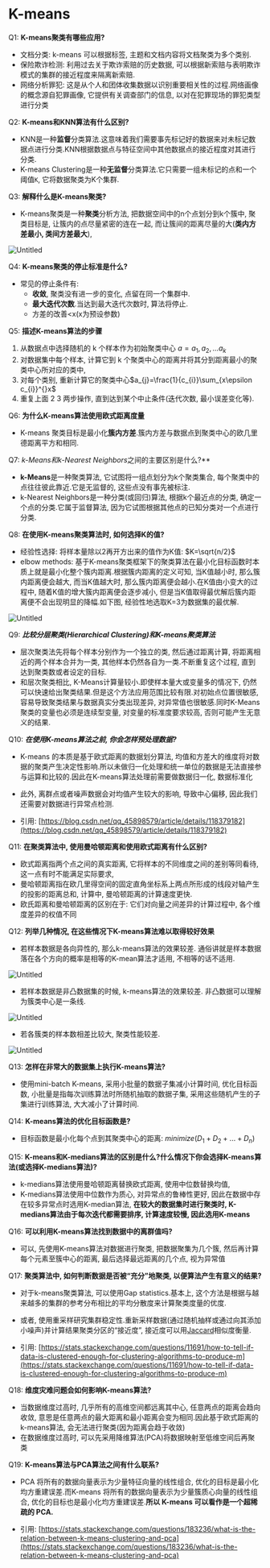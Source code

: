 # K-means

Q1: **K-means聚类有哪些应用?**

- 文档分类:  k-means 可以根据标签, 主题和文档内容将文档聚类为多个类别.
- 保险欺诈检测: 利用过去关于欺诈索赔的历史数据, 可以根据新索赔与表明欺诈模式的集群的接近程度来隔离新索赔.
- 网络分析罪犯: 这是从个人和团体收集数据以识别重要相关性的过程.网络画像的概念源自犯罪画像, 它提供有关调查部门的信息, 以对在犯罪现场的罪犯类型进行分类

Q2: **K-means和KNN算法有什么区别?**

- KNN是一种**监督**分类算法.这意味着我们需要事先标记好的数据来对未标记数据点进行分类.KNN根据数据点与特征空间中其他数据点的接近程度对其进行分类.
- K-means Clustering是一种**无监督**分类算法.它只需要一组未标记的点和一个阈值`K`, 它将数据聚类为K个集群.

Q3: **解释什么是K-means聚类?**

- K-means聚类是一种**聚类**分析方法, 把数据空间中的n个点划分到k个簇中, 聚类目标是, 让簇内的点尽量紧密的连在一起, 而让簇间的距离尽量的大(**类内方差最小, 类间方差最大**), 

![Untitled](K-means/Untitled.png)

Q4: **K-means聚类的停止标准是什么?**

- 常见的停止条件有: 
    - **收敛**, 聚类没有进一步的变化, 点留在同一个集群中.
    - **最大迭代次数**.当达到最大迭代次数时, 算法将停止.
    - 方差的改善<x(x为预设参数)

Q5: **描述K-means算法的步骤**

1. 从数据点中选择随机的 k 个样本作为初始聚类中心 $a=a_{1},a_{2},...a_{k}$
2. 对数据集中每个样本, 计算它到 k 个聚类中心的距离并将其分到距离最小的聚类中心所对应的类中, 
3. 对每个类别, 重新计算它的聚类中心$a_{j}=\frac{1}{c_{i}}\sum_{x\epsilon c_{i}}^{}x$
4. 重复上面 2 3 两步操作, 直到达到某个中止条件(迭代次数, 最小误差变化等).

Q6: **为什么K-means算法使用欧式距离度量**

- K-means 聚类目标是最小化**簇内方差**.簇内方差与数据点到聚类中心的欧几里德距离平方和相同.

Q7: ***k-Means*和*k-Nearest Neighbors*之间的主要区别是什么?**

- **k-Means**是一种聚类算法, 它试图将一组点划分为k个聚类集合, 每个聚类中的点往往彼此靠近.它是无监督的, 这些点没有事先被标注.
- k-Nearest Neighbors是一种分类(或回归)算法, 根据k个最近点的分类, 确定一个点的分类.它属于监督算法, 因为它试图根据其他点的已知分类对一个点进行分类.

Q8: **在使用K-means聚类算法时, 如何选择K的值?**

- 经验性选择: 将样本量除以2再开方出来的值作为K值: $K=\sqrt{n/2}$
- elbow methods: 基于K-means聚类框架下的聚类算法在最小化目标函数时本质上就是最小化整个簇内距离.根据簇内距离的定义可知, 当K值越小时, 那么簇内距离便会越大, 而当K值越大时, 那么簇内距离便会越小.在K值由小变大的过程中, 随着K值的增大簇内距离便会逐步减小, 但是当K值取得最优解后簇内距离便不会出现明显的降幅.如下图, 经验性地选取K=3为数据集的最优解.

![Untitled](K-means/Untitled1.png)

Q9: ***比较分层聚类(Hierarchical Clustering)和K-means聚类算法***

- 层次聚类法先将每个样本分别作为一个独立的类, 然后通过距离计算, 将距离相近的两个样本合并为一类, 其他样本仍然各自为一类.不断重复这个过程, 直到达到聚类数或者设定的目标.
- 和层次聚类相比, K-Means计算量较小.即使样本量大或变量多的情况下, 仍然可以快速给出聚类结果.但是这个方法应用范围比较有限.对初始点位置很敏感, 容易导致聚类结果与数据真实分类出现差异, 对异常值也很敏感.同时K-Means聚类的变量也必须是连续型变量, 对变量的标准度要求较高, 否则可能产生无意义的结果.

Q10: ***在使用K-means算法之前, 你会怎样预处理数据?***

- K-means 的本质是基于欧式距离的数据划分算法, 均值和方差大的维度将对数据的聚类产生决定性影响.所以未做归一化处理和统一单位的数据是无法直接参与运算和比较的.因此在K-means算法处理前需要做数据归一化, 数据标准化
- 此外, 离群点或者噪声数据会对均值产生较大的影响, 导致中心偏移, 因此我们还需要对数据进行异常点检测.

- 引用: [https://blog.csdn.net/qq_45898579/article/details/118379182](https://blog.csdn.net/qq_45898579/article/details/118379182)

Q11: **在聚类算法中, 使用曼哈顿距离和使用欧式距离有什么区别?**

- 欧式距离指两个点之间的真实距离, 它将样本的不同维度之间的差别等同看待, 这一点有时不能满足实际要求, 
- 曼哈顿距离指在欧几里得空间的固定直角坐标系上两点所形成的线段对轴产生的投影的距离总和, 计算中, 曼哈顿距离的计算速度更快.
- 欧氏距离和曼哈顿距离的区别在于: 它们对向量之间差异的计算过程中, 各个维度差异的权值不同

Q12: **列举几种情况, 在这些情况下K-means算法难以取得较好效果**

- 若样本数据是各向异性的, 那么k-means算法的效果较差. 通俗讲就是样本数据落在各个方向的概率是相等的K-mean算法才适用, 不相等的话不适用.

![Untitled](K-means/Untitled2.png)

- 若样本数据是非凸数据集的时候, k-means算法的效果较差. 非凸数据可以理解为簇类中心是一条线.

![Untitled](K-means/Untitled3.png)

- 若各簇类的样本数相差比较大, 聚类性能较差.

![Untitled](K-means/Untitled4.png)

Q13: **怎样在非常大的数据集上执行K-means算法?**

- 使用mini-batch K-means, 采用小批量的数据子集减小计算时间, 优化目标函数, 小批量是指每次训练算法时所随机抽取的数据子集, 采用这些随机产生的子集进行训练算法, 大大减小了计算时间.

Q14: **K-means算法的优化目标函数是?**

- 目标函数是最小化每个点到其聚类中心的距离: $minimize(D_{1}+D_{2}+...+D_{n}$)

Q15: **K-means和K-medians算法的区别是什么?什么情况下你会选择K-means算法(或选择K-medians算法)?**

- k-medians算法使用曼哈顿距离替换欧式距离, 使用中位数替换均值, 
- K-medians算法使用中位数作为质心, 对异常点的鲁棒性更好, 因此在数据中存在较多异常点时选用K-median算法, **在较大的数据集时进行聚类时, K-medians算法由于每次迭代都需要排序, 计算速度较慢, 因此选用K-means**

Q16: **可以利用K-means算法找到数据中的离群值吗?**

- 可以, 先使用K-means算法对数据进行聚类, 把数据聚集为几个簇, 然后再计算每个元素至簇中心的距离, 最后选择最远距离的几个点, 视为异常值

Q17: **聚类算法中, 如何判断数据是否被“充分”地聚类, 以便算法产生有意义的结果?**

- 对于k-means聚类算法, 可以使用Gap statistics.基本上, 这个方法是根据与越来越多的集群的参考分布相比的平均分散度来计算聚类度量的优度.
- 或者, 使用重采样研究集群稳定性.重新采样数据(通过随机抽样或通过向其添加小噪声)并计算结果聚类分区的“接近度”, 接近度可以用[Jaccard](http://en.wikipedia.org/wiki/Jaccard_index)相似度衡量.

- 引用: [https://stats.stackexchange.com/questions/11691/how-to-tell-if-data-is-clustered-enough-for-clustering-algorithms-to-produce-m](https://stats.stackexchange.com/questions/11691/how-to-tell-if-data-is-clustered-enough-for-clustering-algorithms-to-produce-m)

Q18: **维度灾难问题会如何影响K-means算法?**

- 当数据维度过高时, 几乎所有的高维空间都远离其中心, 任意两点的距离会趋向收敛, 意思是任意两点的最大距离和最小距离会变为相同.因此基于欧式距离的k-means算法, 会无法进行聚类(因为距离会趋于收敛)
- 在数据维度过高时, 可以先采用降维算法(PCA)将数据映射至低维空间后再聚类

Q19: **K-means算法与PCA算法之间有什么联系?**

- PCA 将所有的数据向量表示为少量特征向量的线性组合, 优化的目标是最小化均方重建误差.而K-means 将所有的数据向量表示为少量簇质心向量的线性组合, 优化的目标也是最小化均方重建误差.**所以 K-means 可以看作是一个超稀疏的 PCA.**

- 引用: [https://stats.stackexchange.com/questions/183236/what-is-the-relation-between-k-means-clustering-and-pca](https://stats.stackexchange.com/questions/183236/what-is-the-relation-between-k-means-clustering-and-pca)